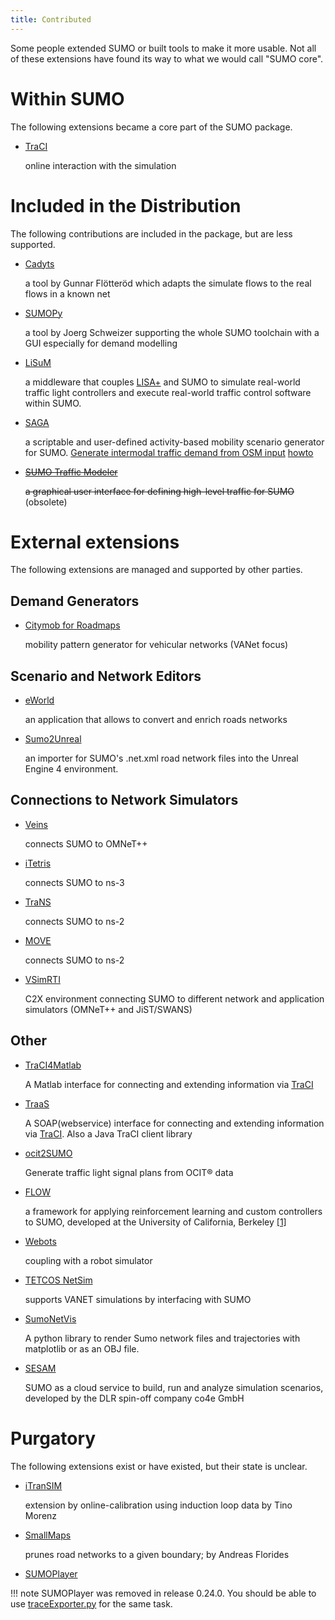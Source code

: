 ```yaml
---
title: Contributed
---
```


Some people extended SUMO or built tools to make it more usable. Not all
of these extensions have found its way to what we would call "SUMO
core".

# Within SUMO

The following extensions became a core part of the SUMO package.

- [TraCI](../TraCI.md)

    online interaction with the simulation

# Included in the Distribution

The following contributions are included in the package, but are less
supported.

- [Cadyts](Cadyts.md)

    a tool by Gunnar Flötteröd which adapts the simulate flows to the
    real flows in a known net

- [SUMOPy](SUMOPy.md)

    a tool by Joerg Schweizer supporting the whole SUMO toolchain with a
    GUI especially for demand modelling

- [LiSuM](../Tools/LiSuM.md)

    a middleware that couples [LISA+](https://www.schlothauer.de/en/software-systems/lisa/) and SUMO to simulate real-world
    traffic light controllers and execute real-world traffic control software within SUMO.

- [SAGA](https://github.com/lcodeca/SUMOActivityGen/blob/master/docs/SUMOActivityGen.md)
    
    a scriptable and user-defined activity-based mobility scenario generator for SUMO. [Generate intermodal traffic demand from OSM input](https://github.com/eclipse/sumo/tree/master/tools/contributed) [howto](https://github.com/lcodeca/SUMOActivityGen/blob/master/docs/HOWTO.md)

- ~~[SUMO Traffic Modeler](SUMO_Traffic_Modeler.md)~~

    ~~a graphical user interface for defining high-level traffic for SUMO~~ (obsolete)

# External extensions

The following extensions are managed and supported by other parties.

## Demand Generators

- [Citymob for Roadmaps](https://web.archive.org/web/20190910115452/http://www.grc.upv.es/Software/c4r.html)

    mobility pattern generator for vehicular networks (VANet focus)

## Scenario and Network Editors

- [eWorld](https://web.archive.org/web/20161205050209/http://eworld.sourceforge.net/)

    an application that allows to convert and enrich roads networks

- [Sumo2Unreal](https://github.com/AugmentedDesignLab/Sumo2Unreal)

    an importer for SUMO's .net.xml road network files into the Unreal
    Engine 4 environment.

## Connections to Network Simulators

- [Veins](https://veins.car2x.org/)

    connects SUMO to OMNeT++

- [iTetris](https://www.ict-itetris.eu/)

    connects SUMO to ns-3

- [TraNS](http://trans.epfl.ch/)

    connects SUMO to ns-2

- [MOVE](https://web.archive.org/web/20111210235800/http://lens1.csie.ncku.edu.tw/wiki/doku.php?id=%E2%80%A7realistic_mobility_generator_for_vehicular_networks)

    connects SUMO to ns-2

- [VSimRTI](http://www.dcaiti.tu-berlin.de/research/simulation/)

    C2X environment connecting SUMO to different network and application simulators (OMNeT++ and JiST/SWANS)

## Other

- [TraCI4Matlab](http://de.mathworks.com/matlabcentral/fileexchange/44805-traci4matlab)
  
    A Matlab interface for connecting and extending information via [TraCI](../TraCI.md)

- [TraaS](../TraCI/TraaS.md) 
  
    A SOAP(webservice) interface for connecting and extending information via [TraCI](../TraCI.md). Also a Java TraCI client library

- [ocit2SUMO](https://github.com/DLR-TS/sumo-ocit)
    
    Generate traffic light signal plans from OCIT® data

- [FLOW](https://flow-project.github.io/)

    a framework for applying reinforcement learning and custom controllers to SUMO, developed at the University of California, Berkeley
    [[1]](https://github.com/flow-project/flow)

- [Webots](https://www.cyberbotics.com/doc/automobile/sumo-interface)

    coupling with a robot simulator

- [TETCOS NetSim](https://www.tetcos.com/vanets.html)

    supports VANET simulations by interfacing with SUMO
    
- [SumoNetVis](https://pypi.org/project/SumoNetVis/)

    A python library to render Sumo network files and trajectories with matplotlib or as an OBJ file.
    
- [SESAM](https://sesam.co4e.com)

    SUMO as a cloud service to build, run and analyze simulation scenarios, developed by the DLR spin-off company co4e GmbH

# Purgatory

The following extensions exist or have existed, but their state is
unclear.

- [iTranSIM](iTranSIM.md)

    extension by online-calibration using induction loop data by Tino
    Morenz

- [SmallMaps](SmallMaps.md)

    prunes road networks to a given boundary; by Andreas Florides

- [SUMOPlayer](SUMOPlayer.md)

!!! note
    SUMOPlayer was removed in release 0.24.0. You should be able to use [traceExporter.py](../Tools/TraceExporter.md) for the same task.
